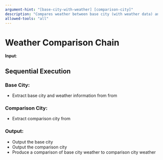 ```yaml
---
argument-hint: "[base-city-with-weather] [comparison-city]"  
description: "Compares weather between base city (with weather data) and comparison city"
allowed-tools: "all"
---
```


# Weather Comparison Chain

**Input**: <prompt-arguments>

## Sequential Execution

### Base City: 
 - Extract base city and weather information from from <prompt-arguments>

### Comparison City: 
 - Extract comparison city from <prompt-arguments>

### Output:
 - Output the base city
 - Output the comparison city
 - Produce a comparison of base city weather to comparison city weather